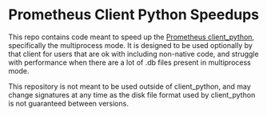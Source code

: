 # Prometheus Client Python Speedups

This repo contains code meant to speed up the [Prometheus
client_python](https://github.com/prometheus/client_python/), specifically the
multiprocess mode. It is designed to be used optionally by that client for
users that are ok with including non-native code, and struggle with performance
when there are a lot of .db files present in multiprocess mode.

This repository is not meant to be used outside of client_python, and may
change signatures at any time as the disk file format used by client_python is
not guaranteed between versions.
